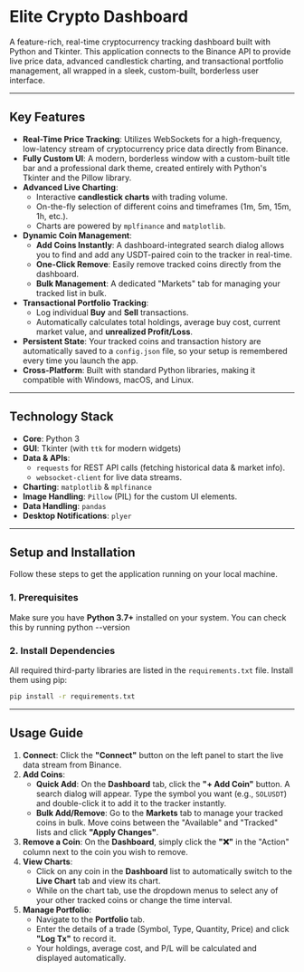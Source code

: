 # Elite Crypto Dashboard 

A feature-rich, real-time cryptocurrency tracking dashboard built with Python and Tkinter. This application connects to the Binance API to provide live price data, advanced candlestick charting, and transactional portfolio management, all wrapped in a sleek, custom-built, borderless user interface.
 
---

##  Key Features

*   **Real-Time Price Tracking**: Utilizes WebSockets for a high-frequency, low-latency stream of cryptocurrency price data directly from Binance.
*   **Fully Custom UI**: A modern, borderless window with a custom-built title bar and a professional dark theme, created entirely with Python's Tkinter and the Pillow library.
*   **Advanced Live Charting**:
    *   Interactive **candlestick charts** with trading volume.
    *   On-the-fly selection of different coins and timeframes (1m, 5m, 15m, 1h, etc.).
    *   Charts are powered by `mplfinance` and `matplotlib`.
*   **Dynamic Coin Management**:
    *   **Add Coins Instantly**: A dashboard-integrated search dialog allows you to find and add any USDT-paired coin to the tracker in real-time.
    *   **One-Click Remove**: Easily remove tracked coins directly from the dashboard.
    *   **Bulk Management**: A dedicated "Markets" tab for managing your tracked list in bulk.
*   **Transactional Portfolio Tracking**:
    *   Log individual **Buy** and **Sell** transactions.
    *   Automatically calculates total holdings, average buy cost, current market value, and **unrealized Profit/Loss**.
*   **Persistent State**: Your tracked coins and transaction history are automatically saved to a `config.json` file, so your setup is remembered every time you launch the app.
*   **Cross-Platform**: Built with standard Python libraries, making it compatible with Windows, macOS, and Linux.

---

##  Technology Stack

*   **Core**: Python 3
*   **GUI**: Tkinter (with `ttk` for modern widgets)
*   **Data & APIs**:
    *   `requests` for REST API calls (fetching historical data & market info).
    *   `websocket-client` for live data streams.
*   **Charting**: `matplotlib` & `mplfinance`
*   **Image Handling**: `Pillow` (PIL) for the custom UI elements.
*   **Data Handling**: `pandas`
*   **Desktop Notifications**: `plyer`

---

##  Setup and Installation

Follow these steps to get the application running on your local machine.

### 1. Prerequisites

Make sure you have **Python 3.7+** installed on your system. You can check this by running python --version

### 2. Install Dependencies

All required third-party libraries are listed in the `requirements.txt` file. Install them using pip:
```bash
pip install -r requirements.txt

```

---

##  Usage Guide

1.  **Connect**: Click the **"Connect"** button on the left panel to start the live data stream from Binance.
2.  **Add Coins**:
    *   **Quick Add**: On the **Dashboard** tab, click the **"+ Add Coin"** button. A search dialog will appear. Type the symbol you want (e.g., `SOLUSDT`) and double-click it to add it to the tracker instantly.
    *   **Bulk Add/Remove**: Go to the **Markets** tab to manage your tracked coins in bulk. Move coins between the "Available" and "Tracked" lists and click **"Apply Changes"**.
3.  **Remove a Coin**: On the **Dashboard**, simply click the **"❌"** in the "Action" column next to the coin you wish to remove.
4.  **View Charts**:
    *   Click on any coin in the **Dashboard** list to automatically switch to the **Live Chart** tab and view its chart.
    *   While on the chart tab, use the dropdown menus to select any of your other tracked coins or change the time interval.
5.  **Manage Portfolio**:
    *   Navigate to the **Portfolio** tab.
    *   Enter the details of a trade (Symbol, Type, Quantity, Price) and click **"Log Tx"** to record it.
    *   Your holdings, average cost, and P/L will be calculated and displayed automatically.
